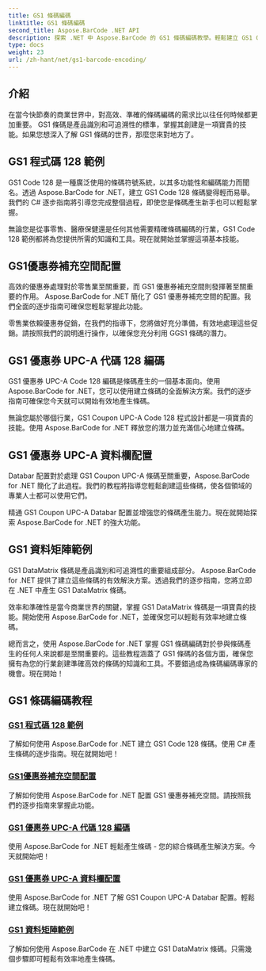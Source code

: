 ```yaml
---
title: GS1 條碼編碼
linktitle: GS1 條碼編碼
second_title: Aspose.BarCode .NET API
description: 探索 .NET 中 Aspose.BarCode 的 GS1 條碼編碼教學。輕鬆建立 GS1 Code 128、UPC-A 和 DataMatrix 條碼。現在就開始吧！
type: docs
weight: 23
url: /zh-hant/net/gs1-barcode-encoding/
---
```


## 介紹
在當今快節奏的商業世界中，對高效、準確的條碼編碼的需求比以往任何時候都更加重要。 GS1 條碼是產品識別和可追溯性的標準，掌握其創建是一項寶貴的技能。如果您想深入了解 GS1 條碼的世界，那麼您來對地方了。

## GS1 程式碼 128 範例

GS1 Code 128 是一種廣泛使用的條碼符號系統，以其多功能性和編碼能力而聞名。透過 Aspose.BarCode for .NET，建立 GS1 Code 128 條碼變得輕而易舉。我們的 C# 逐步指南將引導您完成整個過程，即使您是條碼產生新手也可以輕鬆掌握。

無論您是從事零售、醫療保健還是任何其他需要精確條碼編碼的行業，GS1 Code 128 範例都將為您提供所需的知識和工具。現在就開始並掌握這項基本技能。

## GS1優惠券補充空間配置

高效的優惠券處理對於零售業至關重要，而 GS1 優惠券補充空間則發揮著至關重要的作用。 Aspose.BarCode for .NET 簡化了 GS1 優惠券補充空間的配置。我們全面的逐步指南可確保您輕鬆掌握此功能。

零售業依賴優惠券促銷，在我們的指導下，您將做好充分準備，有效地處理這些促銷。請按照我們的說明進行操作，以確保您充分利用 GGS1 條碼的潛力。

## GS1 優惠券 UPC-A 代碼 128 編碼

GS1 優惠券 UPC-A Code 128 編碼是條碼產生的一個基本面向。使用 Aspose.BarCode for .NET，您可以使用建立條碼的全面解決方案。我們的逐步指南可確保您今天就可以開始有效地產生條碼。

無論您屬於哪個行業，GS1 Coupon UPC-A Code 128 程式設計都是一項寶貴的技能。使用 Aspose.BarCode for .NET 釋放您的潛力並充滿信心地建立條碼。

## GS1 優惠券 UPC-A 資料欄配置

Databar 配置對於處理 GS1 Coupon UPC-A 條碼至關重要，Aspose.BarCode for .NET 簡化了此過程。我們的教程將指導您輕鬆創建這些條碼，使各個領域的專業人士都可以使用它們。

精通 GS1 Coupon UPC-A Databar 配置並增強您的條碼產生能力。現在就開始探索 Aspose.BarCode for .NET 的強大功能。

## GS1 資料矩陣範例

GS1 DataMatrix 條碼是產品識別和可追溯性的重要組成部分。 Aspose.BarCode for .NET 提供了建立這些條碼的有效解決方案。透過我們的逐步指南，您將立即在 .NET 中產生 GS1 DataMatrix 條碼。

效率和準確性是當今商業世界的關鍵，掌握 GS1 DataMatrix 條碼是一項寶貴的技能。開始使用 Aspose.BarCode for .NET，並確保您可以輕鬆有效率地建立條碼。

總而言之，使用 Aspose.BarCode for .NET 掌握 GS1 條碼編碼對於參與條碼產生的任何人來說都是至關重要的。這些教程涵蓋了 GS1 條碼的各個方面，確保您擁有為您的行業創建準確高效的條碼的知識和工具。不要錯過成為條碼編碼專家的機會。現在開始！
## GS1 條碼編碼教程
### [GS1 程式碼 128 範例](./gs1-code-128-example/)
了解如何使用 Aspose.BarCode for .NET 建立 GS1 Code 128 條碼。使用 C# 產生條碼的逐步指南。現在就開始吧！
### [GS1優惠券補充空間配置](./gs1-coupon-supplement-space-configuration/)
了解如何使用 Aspose.BarCode for .NET 配置 GS1 優惠券補充空間。請按照我們的逐步指南來掌握此功能。
### [GS1 優惠券 UPC-A 代碼 128 編碼](./gs1-coupon-upc-a-code-128-encoding/)
使用 Aspose.BarCode for .NET 輕鬆產生條碼 - 您的綜合條碼產生解決方案。今天就開始吧！
### [GS1 優惠券 UPC-A 資料欄配置](./gs1-coupon-upc-a-databar-configuration/)
使用 Aspose.BarCode for .NET 了解 GS1 Coupon UPC-A Databar 配置。輕鬆建立條碼。現在就開始吧！
### [GS1 資料矩陣範例](./gs1-datamatrix-example/)
了解如何使用 Aspose.BarCode 在 .NET 中建立 GS1 DataMatrix 條碼。只需幾個步驟即可輕鬆有效率地產生條碼。